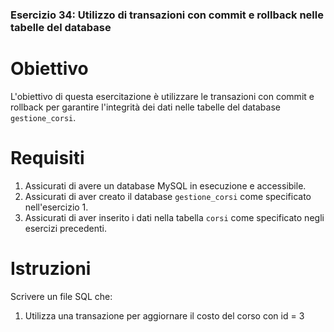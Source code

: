 ### Esercizio 34: Utilizzo di transazioni con commit e rollback nelle tabelle del database

# Obiettivo
L'obiettivo di questa esercitazione è utilizzare le transazioni con commit e rollback per garantire l'integrità dei dati nelle tabelle del database `gestione_corsi`.

# Requisiti
1. Assicurati di avere un database MySQL in esecuzione e accessibile.
2. Assicurati di aver creato il database `gestione_corsi` come specificato nell'esercizio 1.
3. Assicurati di aver inserito i dati nella tabella `corsi` come specificato negli esercizi precedenti.

# Istruzioni
Scrivere un file SQL che:
1. Utilizza una transazione per aggiornare il costo del corso con id = 3